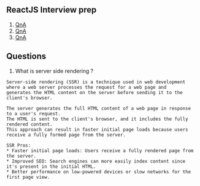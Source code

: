 ## ReactJS Interview prep
1. [QnA](https://github.com/sudheerj/reactjs-interview-questions)
2. [QnA](https://www.turing.com/interview-questions/react-js)
3. [QnA](https://www.edureka.co/blog/interview-questions/react-interview-questions/)


## Questions
1. What is server side rendering ?
```
Server-side rendering (SSR) is a technique used in web development where a web server processes the request for a web page and
generates the HTML content on the server before sending it to the client's browser.

The server generates the full HTML content of a web page in response to a user's request.
The HTML is sent to the client's browser, and it includes the fully rendered content.
This approach can result in faster initial page loads because users receive a fully formed page from the server.

SSR Pros:
* Faster initial page loads: Users receive a fully rendered page from the server.
* Improved SEO: Search engines can more easily index content since it's present in the initial HTML.
* Better performance on low-powered devices or slow networks for the first page view.
```

